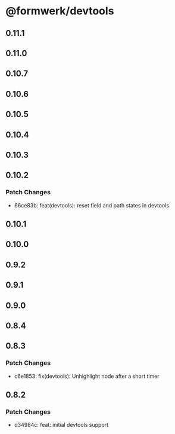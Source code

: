# @formwerk/devtools

## 0.11.1

## 0.11.0

## 0.10.7

## 0.10.6

## 0.10.5

## 0.10.4

## 0.10.3

## 0.10.2

### Patch Changes

- 66ce83b: feat(devtools): reset field and path states in devtools

## 0.10.1

## 0.10.0

## 0.9.2

## 0.9.1

## 0.9.0

## 0.8.4

## 0.8.3

### Patch Changes

- c6e1853: fix(devtools): Unhighlight node after a short timer

## 0.8.2

### Patch Changes

- d34984c: feat: initial devtools support
